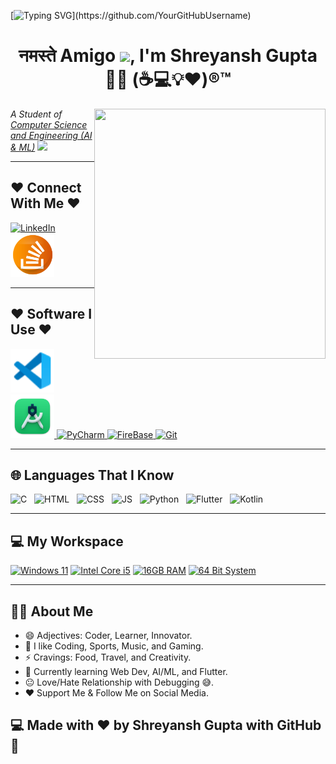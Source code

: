 
[![Typing SVG](https://readme-typing-svg.herokuapp.com/?font=Righteous&color=016EEA&size=60&center=true&vCenter=true&width=900&height=100&lines=Hello+%F0%9F%91%8B+My+Name+is+Shreyansh.;I+Am+a+Software+Developer....;Feel+Free+to+Get+in+Touch.+%F0%9F%98%84;Nice+to+Meet+You!!!...)](https://github.com/YourGitHubUsername)

<h1 align="center">नमस्ते Amigo <img src="https://user-images.githubusercontent.com/74038190/214644145-264f4759-7633-441e-9d67-d8dda9d50d26.gif" width="60px" />, I'm Shreyansh Gupta 👱🏼 (☕💻💡❤️)®™</h1>

<img align='right' src="https://user-images.githubusercontent.com/74038190/219923809-b86dc415-a0c2-4a38-bc88-ad6cf06395a8.gif" width="370" height="400">

*A Student of [Computer Science and Engineering (AI & ML)](https://your-portfolio-link.com)* <img src="https://media.giphy.com/media/WUlplcMpOCEmTGBtBW/giphy.gif" width="40"> 

---

## ❤️ Connect With Me ❤️  

</a> 
<a href="https://www.linkedin.com/in/shreyansh-gupta-634024242">
  <img alt="LinkedIn" height="70px" src="https://img.icons8.com/?size=100&id=13930&format=png&color=000000" />
</a> 
</a>
<a href="https://stackoverflow.com/users/31541221/shreyansh-gupta">
  <img alt="StackOverflow" height="70px" src="https://github.com/sahilihas/README/blob/main/stack-overflow.png">
</a>

---

## ❤️ Software I Use ❤️  

<a href="https://code.visualstudio.com">
 <img alt="Visual Studio" height="70px" src="https://github.com/sahilihas/README/blob/main/icons8-visual-studio-code-2019-48.png" />
</a> 
<a href="https://developer.android.com/studio">
 <img alt="Android Studio" height="70px" src="https://github.com/sahilihas/README/blob/main/android%20studio.png" />
</a>
<a href="https://www.jetbrains.com/pycharm/">
 <img alt="PyCharm" height="70px" src="https://github.com/Anmol-Baranwal/Cool-GIFs-For-GitHub/assets/74038190/de038172-e903-4951-926c-755878deb0b4" />
</a>
<a href="https://firebase.google.com">
  <img alt="FireBase" height="70px" src="https://github.com/Anmol-Baranwal/Cool-GIFs-For-GitHub/assets/74038190/3c16d4f2-b757-4c70-8f42-43d5dddd2c36" />
</a>
<a href="https://git-scm.com">
  <img alt="Git" height="60px" src="https://user-images.githubusercontent.com/74038190/212281775-b468df30-4edc-4bf8-a4ee-f52e1aaddc86.gif" />
</a>

---

## 🌐 Languages That I Know  

<img title="C" height="40px" src="https://github.com/Anmol-Baranwal/Cool-GIFs-For-GitHub/assets/74038190/e0d299f2-767c-4c21-bd49-90f2a19f1a78" /> &nbsp;
<img title="HTML" height="40px" src="https://img.icons8.com/color/48/000000/html-5.png"/> &nbsp;
<img title="CSS" height="40px" src="https://img.icons8.com/color/48/000000/css3.png"/> &nbsp;
<img title="JS" height="40px" src="https://img.icons8.com/color/48/000000/javascript.png"/> &nbsp;
<img title="Python" height="40px" src="https://img.icons8.com/color/48/000000/python.png"/> &nbsp;
<img title="Flutter" height="40px" src="https://img.icons8.com/color/48/000000/flutter.png"/> &nbsp;
<img title="Kotlin" height="40px" src="https://img.icons8.com/color/48/000000/kotlin.png"/> &nbsp;

---

## 💻 My Workspace  

[![Windows 11](https://img.shields.io/badge/Windows%2011-%230078D6.svg?&style=flat-square&logo=windows&logoColor=white)](https://github.com/YourGitHubUsername)
[![Intel Core i5](https://img.shields.io/badge/Intel-Core%20i7%2011th%20Gen-%230071C5.svg?&style=flat-square&logo=intel&logoColor=white)](https://github.com/YourGitHubUsername)
[![16GB RAM](https://img.shields.io/badge/RAM-16GB-%230071C5.svg?&style=flat-square&logoColor=white)](https://github.com/YourGitHubUsername)
[![64 Bit System](https://img.shields.io/badge/System%20Type-64%20Bit-%230071C5.svg?&style=flat-square)](https://github.com/YourGitHubUsername)

---

## 🙋‍♂️ About Me  

- 😄 Adjectives: Coder, Learner, Innovator.  
- 🌈 I like Coding, Sports, Music, and Gaming.  
- ⚡ Cravings: Food, Travel, and Creativity.  
- 🌱 Currently learning Web Dev, AI/ML, and Flutter.  
- 😐 Love/Hate Relationship with Debugging 😅.  
- ❤️ Support Me & Follow Me on Social Media.  



## 💻 Made with ❤️ by **Shreyansh Gupta** with **GitHub** 🙏
